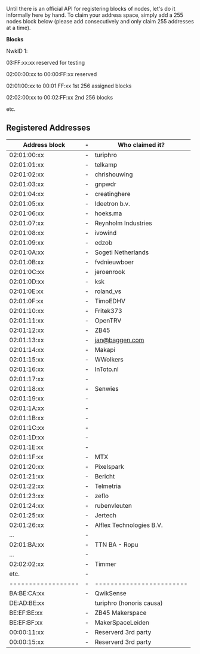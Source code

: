 Until there is an official API for registering blocks
of nodes, let's do it informally here by hand. To
claim your address space, simply add a 255 nodes block
below (please add consecutively and only claim 255 addresses at a time).

**Blocks**

NwkID 1:

03:FF:xx:xx reserved for testing

02:00:00:xx to 00:00:FF:xx reserved

02:01:00:xx to 00:01:FF:xx 1st 256 assigned blocks

02:02:00:xx to 00:02:FF:xx 2nd 256 blocks

etc.

## Registered Addresses
| Address block    |-| Who claimed it?        |
|------------------|-|------------------------|
| 02:01:00:xx      |-| turiphro 		      |
| 02:01:01:xx      |-| telkamp	   			  |
| 02:01:02:xx      |-| chrishouwing	  		  |
| 02:01:03:xx      |-| gnpwdr     		      |
| 02:01:04:xx      |-| creatinghere      	  |
| 02:01:05:xx      |-| Ideetron b.v.		  |
| 02:01:06:xx      |-| hoeks.ma     		  |
| 02:01:07:xx      |-| Reynholm Industries	  |
| 02:01:08:xx      |-| ivowind	              |
| 02:01:09:xx      |-| edzob   	   			  |
| 02:01:0A:xx      |-| Sogeti Netherlands	  |
| 02:01:0B:xx      |-| fvdnieuwboer			  |
| 02:01:0C:xx      |-| jeroenrook  			  |
| 02:01:0D:xx      |-| ksk   	   			  |
| 02:01:0E:xx      |-| roland_vs      	      |
| 02:01:0F:xx      |-| TimoEDHV   			  |
| 02:01:10:xx      |-| Fritek373   			  |
| 02:01:11:xx      |-| OpenTRV      	   	  |
| 02:01:12:xx      |-| ZB45    	   			  |
| 02:01:13:xx      |-| jan@baggen.com         |
| 02:01:14:xx      |-| Makapi  	   			  |
| 02:01:15:xx      |-| WWolkers	   			  |
| 02:01:16:xx      |-| InToto.nl      		  |
| 02:01:17:xx      |-|       	   			  |
| 02:01:18:xx      |-| Senwies 	   			  |
| 02:01:19:xx      |-|       	   			  |
| 02:01:1A:xx      |-|       	   			  |
| 02:01:1B:xx      |-|       	   			  |
| 02:01:1C:xx      |-|       	   			  |
| 02:01:1D:xx      |-|       	   			  |
| 02:01:1E:xx      |-|       	   			  |
| 02:01:1F:xx      |-| MTX    	   			  |
| 02:01:20:xx      |-| Pixelspark 			  |
| 02:01:21:xx      |-| Bericht				  |
| 02:01:22:xx      |-| Telmetria			  |
| 02:01:23:xx      |-| zeflo     			  |
| 02:01:24:xx      |-| rubenvleuten			  |
| 02:01:25:xx      |-| Jertech		     	  |
| 02:01:26:xx      |-| Alflex Technologies B.V.|
| ...		       |-| 						  |
| 02:01:BA:xx      |-| TTN BA - Ropu		  |
| ...		       |-| 						  |
| 02:02:02:xx      |-| Timmer                 |
| etc.  		   |-| 						  |
|------------------|-|------------------------|
| BA:BE:CA:xx      |-| QwikSense              |
| DE:AD:BE:xx      | | turiphro (honoris causa) |
| BE:EF:BE:xx      |-| ZB45 Makerspace        |
| BE:EF:BF:xx	   |-| MakerSpaceLeiden       | 
| 00:00:11:xx	   |-| Reserverd  3rd party   |
| 00:00:15:xx      |-| Reserverd  3rd party   |

